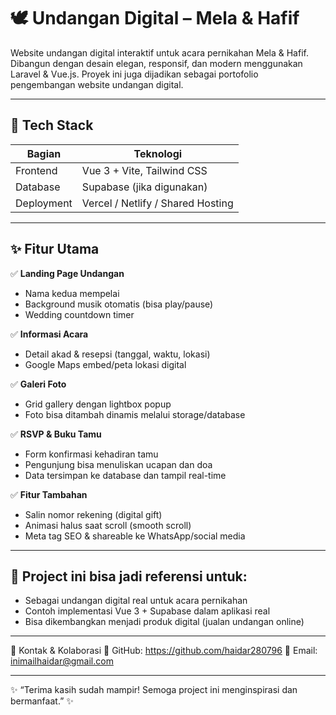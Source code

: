 # 🕊️ Undangan Digital – Mela & Hafif

Website undangan digital interaktif untuk acara pernikahan Mela & Hafif. Dibangun dengan desain elegan, responsif, dan modern menggunakan Laravel & Vue.js. Proyek ini juga dijadikan sebagai portofolio pengembangan website undangan digital.

---

## 🚀 Tech Stack

| Bagian     | Teknologi                     |
|------------|--------------------------------|
| Frontend   | Vue 3 + Vite, Tailwind CSS            |
| Database   | Supabase (jika digunakan) |
| Deployment | Vercel / Netlify / Shared Hosting |

---

## ✨ Fitur Utama

✅ **Landing Page Undangan**
- Nama kedua mempelai  
- Background musik otomatis (bisa play/pause)  
- Wedding countdown timer  

✅ **Informasi Acara**
- Detail akad & resepsi (tanggal, waktu, lokasi)  
- Google Maps embed/peta lokasi digital

✅ **Galeri Foto**
- Grid gallery dengan lightbox popup  
- Foto bisa ditambah dinamis melalui storage/database

✅ **RSVP & Buku Tamu**
- Form konfirmasi kehadiran tamu  
- Pengunjung bisa menuliskan ucapan dan doa  
- Data tersimpan ke database dan tampil real-time

✅ **Fitur Tambahan**
- Salin nomor rekening (digital gift)  
- Animasi halus saat scroll (smooth scroll)  
- Meta tag SEO & shareable ke WhatsApp/social media

---

## 📁 Project ini bisa jadi referensi untuk:
- Sebagai undangan digital real untuk acara pernikahan
- Contoh implementasi Vue 3 + Supabase dalam aplikasi real
- Bisa dikembangkan menjadi produk digital (jualan undangan online)

---

🤝 Kontak & Kolaborasi
📌 GitHub: https://github.com/haidar280796
📧 Email: inimailhaidar@gmail.com

---

✨ “Terima kasih sudah mampir! Semoga project ini menginspirasi dan bermanfaat.” ✨
